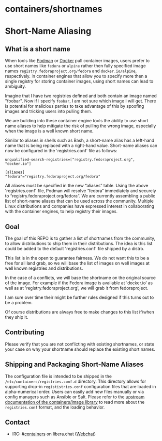 # containers/shortnames

# Short-Name Aliasing

## What is a short name

When tools like [Podman][podman-gh] or [Docker][docker-cli-gh] pull container images, users prefer to use
short names like `fedora` or `alpine` rather then fully specified image names
`registry.fedoraproject.org/fedora` and `docker.io/alpine`, respectively. In
container engines that allow you to specify more then a single registry for
storing container images, using short names can lead to ambiguity.

Imagine that I have two registries defined and both contain an image named
"foobar". Now if I specify `foobar`, I am not sure which image I will
get. There is potential for malicious parties to take advantage of this by
spoofing images and tricking users into pulling them.

We are building into these container engine tools the ability to use short name
aliases to help mitigate the risk of pulling the wrong image, especially when
the image is a well known short name.

Similar to aliases in shells such as Bash, a short-name alias has a left-hand name that is
being replaced with a right-hand value. Short-name aliases can now be
configured in the 'registries.conf' file as follows:

```
unqualified-search-registries=["registry.fedoraproject.org", "docker.io"]

[aliases]
"fedora"="registry.fedoraproject.org/fedora"
```

All aliases must be specified in the new “aliases” table. Using the above
'registries.conf' file, Podman will resolve “fedora” immediately and securely to
“registry.fedoraproject.org/fedora”. We are currently assembling a public list
of short-name aliases that can be used across the community. Multiple Linux
distributions and companies have expressed interest in collaborating with the
container engines, to help registry their images.

## Goal

The goal of this REPO is to gather a list of shortnames from the community, to
allow distributions to ship them in their distributions. The idea is this list
could be added to the default 'registries.conf' file shipped by a distro.

This list is in the open to guarantee fairness.  We do not want this to be a
free for all land grab, so we will base the list of images on well images
at well known registries and distributions.

In the case of a conflicts, we will base the shortname on the original source of
the image.  For example if the Fedora image is available at 'docker.io' as well
as at 'registry.fedoraproject.org', we will grab it from fedoraproject.

I am sure over time their might be further rules designed if this turns out to
be a problem.

Of course distributions are always free to make changes to this list if/when
they ship it.

## Contributing

Please verify that you are not conflicting with existing shortnames, or state
your case on why your shortname should replace the existing short names.

## Shipping and Packaging Short-Name Aliases

The configuration file is intended to be shipped in the `/etc/containers/registries.conf.d` directory.  This directory allows for supporting drop-in `regististries.conf` configuration files that are loaded in alpha-numerical order.  Users can easily add new files manually or via config managers such as Ansible or Salt.  Please refer to the [upstream documentation of the containers/image library](https://github.com/containers/image/tree/master/docs) to read more about the `registries.conf` format, and the loading behavior.

## Contact

- IRC: #[containers](ircs://irc.libera.chat:6697/#containers) on libera.chat ([Webchat](https://web.libera.chat/))

[podman-gh]:      https://github.com/containers/podman  "GitHub: containers/podman"
[docker-cli-gh]:  https://github.com/docker/cli         "GitHub: docker/cli"
